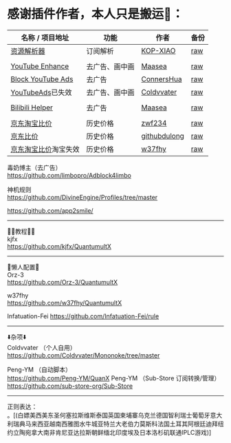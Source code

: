 # 感谢插件作者，本人只是搬运🙏：  
  
| 名称 / 项目地址                                                                                                                      | 功能      | 作者                                                                     | 备份                                                                                                |
| ------------------------------------------------------------------------------------------------------------------------------ | ------- | ---------------------------------------------------------------------- | ------------------------------------------------------------------------------------------------- |
| [资源解析器](https://raw.githubusercontent.com/KOP-XIAO/QuantumultX/master/Scripts/resource-parser.js)                              | 订阅解析    | [KOP-XIAO](https://github.com/KOP-XIAO/QuantumultX?tab=readme-ov-file) | [raw](https://raw.githubusercontent.com/a0n1/wall/main/qx/Scripts/resource-parser.js)             |
|                                                                                                                                |         |                                                                        |                                                                                                   |
| [YouTube Enhance](https://raw.githubusercontent.com/Maasea/sgmodule/master/YouTube.Enhance.sgmodule)                           | 去广告、画中画 | [Maasea](https://github.com/Maasea/sgmodule)                           | [raw](https://raw.githubusercontent.com/a0n1/wall/main/qx/rewrite/YouTube.Enhance.sgmodule)       |
| [Block YouTube Ads](https://raw.githubusercontent.com/ConnersHua/RuleGo/master/Surge/Module/Block/YouTubeAds.sgmodule)         | 去广告     | [ConnersHua](https://github.com/ConnersHua/RuleGo)                     | [raw](https://raw.githubusercontent.com/a0n1/wall/main/qx/rewrite/Block%20YouTube%20Ads.sgmodule) |
| [YouTubeAds](https://raw.githubusercontent.com/Coldvvater/Mononoke/master/QuantumultX/Rewrite/Adblock/YouTubeAds.qxrewrite)已失效 | 去广告、画中画 | [Coldvvater](https://github.com/Coldvvater/Mononoke)                   | [raw](https://raw.githubusercontent.com/a0n1/wall/main/qx/rewrite/YouTubeAds.qxrewrite)           |
|                                                                                                                                |         |                                                                        |                                                                                                   |
| [Bilibili Helper](https://raw.githubusercontent.com/Maasea/sgmodule/master/Bilibili.Helper.sgmodule)                           | 去广告     | [Maasea](https://github.com/Maasea/sgmodule)                           | [raw](https://raw.githubusercontent.com/a0n1/wall/main/qx/rewrite/Bilibili.Helper.sgmodule)       |
|                                                                                                                                |         |                                                                        |                                                                                                   |
| [京东淘宝比价](https://raw.githubusercontent.com/zwf234/rules/master/QuantumultX/price.conf)                                         | 历史价格    | [zwf234](https://github.com/zwf234/rules)                              | [raw](https://raw.githubusercontent.com/a0n1/wall/main/qx/rewrite/jd_tb_price.conf)               |
| [京东比价](https://raw.githubusercontent.com/githubdulong/Script/master/jd_price2.sgmodule)                                        | 历史价格    | [githubdulong](https://github.com/githubdulong/Script)                 | [raw](https://raw.githubusercontent.com/a0n1/wall/main/qx/rewrite/jd_price.conf)                  |
| [京东淘宝比价](https://raw.githubusercontent.com/w37fhy/QuantumultX/master/QuantumultX_JS.conf)淘宝失效                                  | 历史价格    | [w37fhy](https://github.com/w37fhy/QuantumultX)                        | [raw](https://raw.githubusercontent.com/a0n1/wall/main/qx/rewrite/jd_tb_price_w37fhy.conf)        |

毒奶博主（去广告）  
https://github.com/limbopro/Adblock4limbo
  
神机规则  
https://github.com/DivineEngine/Profiles/tree/master

https://github.com/app2smile/
****
👩‍🏫教程👩‍🏫  
kjfx  
https://github.com/kjfx/QuantumultX
****
🥱懒人配置🥱  
Orz-3  
https://github.com/Orz-3/QuantumultX
  
w37fhy  
https://github.com/w37fhy/QuantumultX  

Infatuation-Fei
https://github.com/Infatuation-Fei/rule   
****
⬇️杂项⬇️  
Coldvvater （个人自用）  
https://github.com/Coldvvater/Mononoke/tree/master
  
Peng-YM （自动脚本）  
https://github.com/Peng-YM/QuanX
Peng-YM （Sub-Store 订阅转换/管理）  
https://github.com/sub-store-org/Sub-Store
****
正则表达：  
。[(白嫖美西美东圣何塞拉斯维斯泰国英国柬埔寨乌克兰德国智利瑞士葡萄牙意大利瑞典马来西亚越南西雅图水牛城亚特兰大老伯力莫斯科法国土耳其阿根廷迪拜纽约立陶宛拿大南非肯尼亚达拉斯朝鲜缅北印度埃及日本洛杉矶联通IPLC游戏)]

